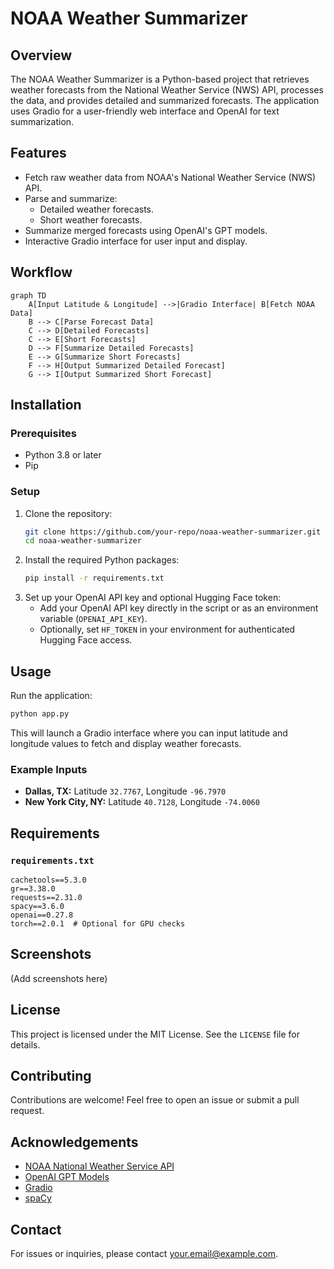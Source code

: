 # NOAA Weather Summarizer

## Overview

The NOAA Weather Summarizer is a Python-based project that retrieves weather forecasts from the National Weather Service (NWS) API, processes the data, and provides detailed and summarized forecasts. The application uses Gradio for a user-friendly web interface and OpenAI for text summarization.

## Features

- Fetch raw weather data from NOAA's National Weather Service (NWS) API.
- Parse and summarize:
  - Detailed weather forecasts.
  - Short weather forecasts.
- Summarize merged forecasts using OpenAI's GPT models.
- Interactive Gradio interface for user input and display.

## Workflow

```mermaid
graph TD
    A[Input Latitude & Longitude] -->|Gradio Interface| B[Fetch NOAA Data]
    B --> C[Parse Forecast Data]
    C --> D[Detailed Forecasts]
    C --> E[Short Forecasts]
    D --> F[Summarize Detailed Forecasts]
    E --> G[Summarize Short Forecasts]
    F --> H[Output Summarized Detailed Forecast]
    G --> I[Output Summarized Short Forecast]
```

## Installation

### Prerequisites

- Python 3.8 or later
- Pip

### Setup

1. Clone the repository:
    ```bash
    git clone https://github.com/your-repo/noaa-weather-summarizer.git
    cd noaa-weather-summarizer
    ```
2. Install the required Python packages:
    ```bash
    pip install -r requirements.txt
    ```
3. Set up your OpenAI API key and optional Hugging Face token:
    - Add your OpenAI API key directly in the script or as an environment variable (`OPENAI_API_KEY`).
    - Optionally, set `HF_TOKEN` in your environment for authenticated Hugging Face access.

## Usage

Run the application:

```bash
python app.py
```

This will launch a Gradio interface where you can input latitude and longitude values to fetch and display weather forecasts.

### Example Inputs

- **Dallas, TX:** Latitude `32.7767`, Longitude `-96.7970`
- **New York City, NY:** Latitude `40.7128`, Longitude `-74.0060`

## Requirements

### `requirements.txt`

```
cachetools==5.3.0
gr==3.38.0
requests==2.31.0
spacy==3.6.0
openai==0.27.8
torch==2.0.1  # Optional for GPU checks
```

## Screenshots

(Add screenshots here)

## License

This project is licensed under the MIT License. See the `LICENSE` file for details.

## Contributing

Contributions are welcome! Feel free to open an issue or submit a pull request.

## Acknowledgements

- [NOAA National Weather Service API](https://www.weather.gov/documentation/services-web-api)
- [OpenAI GPT Models](https://openai.com/)
- [Gradio](https://gradio.app/)
- [spaCy](https://spacy.io/)

## Contact

For issues or inquiries, please contact [your.email@example.com](mailto:your.email@example.com).

